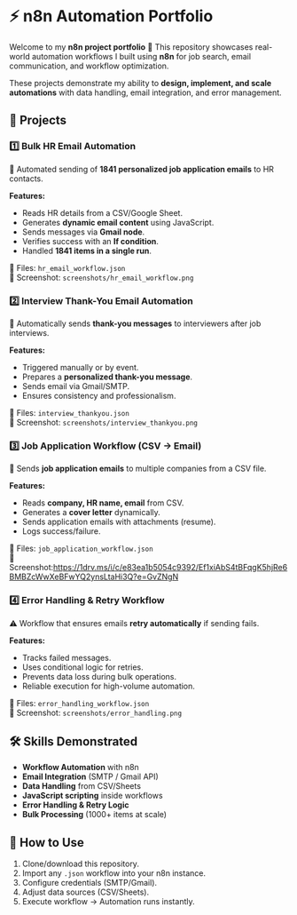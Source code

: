 # ⚡ n8n Automation Portfolio

Welcome to my **n8n project portfolio** 🎉 
This repository showcases real-world automation workflows I built using **n8n** for job search, email communication, and workflow optimization.  

These projects demonstrate my ability to **design, implement, and scale automations** with data handling, email integration, and error management.



## 📌 Projects

### 1️⃣ Bulk HR Email Automation
📧 Automated sending of **1841 personalized job application emails** to HR contacts.  

**Features:**
- Reads HR details from a CSV/Google Sheet.
- Generates **dynamic email content** using JavaScript.
- Sends messages via **Gmail node**.
- Verifies success with an **If condition**.
- Handled **1841 items in a single run**.

📂 Files: `hr_email_workflow.json`  
📸 Screenshot: `screenshots/hr_email_workflow.png`  



### 2️⃣ Interview Thank-You Email Automation
🙏 Automatically sends **thank-you messages** to interviewers after job interviews.  

**Features:**
- Triggered manually or by event.  
- Prepares a **personalized thank-you message**.  
- Sends email via Gmail/SMTP.  
- Ensures consistency and professionalism.  

📂 Files: `interview_thankyou.json`  
📸 Screenshot: `screenshots/interview_thankyou.png`  



### 3️⃣ Job Application Workflow (CSV → Email)
📝 Sends **job application emails** to multiple companies from a CSV file.  

**Features:**
- Reads **company, HR name, email** from CSV.  
- Generates a **cover letter** dynamically.  
- Sends application emails with attachments (resume).  
- Logs success/failure.  

📂 Files: `job_application_workflow.json`  
📸 Screenshot:https://1drv.ms/i/c/e83ea1b5054c9392/Ef1xiAbS4tBFqgK5hjRe6BMBZcWwXeBFwYQ2ynsLtaHi3Q?e=GvZNgN  



### 4️⃣ Error Handling & Retry Workflow
⚠️ Workflow that ensures emails **retry automatically** if sending fails.  

**Features:**
- Tracks failed messages.  
- Uses conditional logic for retries.  
- Prevents data loss during bulk operations.  
- Reliable execution for high-volume automation.  

📂 Files: `error_handling_workflow.json`  
📸 Screenshot: `screenshots/error_handling.png`  



## 🛠 Skills Demonstrated
- **Workflow Automation** with n8n  
- **Email Integration** (SMTP / Gmail API)  
- **Data Handling** from CSV/Sheets  
- **JavaScript scripting** inside workflows  
- **Error Handling & Retry Logic**  
- **Bulk Processing** (1000+ items at scale)  



## 🚀 How to Use
1. Clone/download this repository.  
2. Import any `.json` workflow into your n8n instance.  
3. Configure credentials (SMTP/Gmail).  
4. Adjust data sources (CSV/Sheets).  
5. Execute workflow → Automation runs instantly.  


